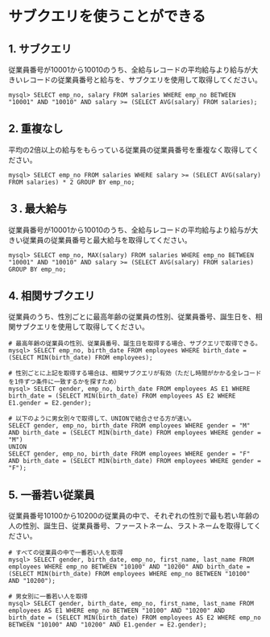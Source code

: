 # サブクエリを使うことができる

## 1. サブクエリ

従業員番号が10001から10010のうち、全給与レコードの平均給与より給与が大きいレコードの従業員番号と給与を、サブクエリを使用して取得してください。

```mysql
mysql> SELECT emp_no, salary FROM salaries WHERE emp_no BETWEEN "10001" AND "10010" AND salary >= (SELECT AVG(salary) FROM salaries);
```

## 2. 重複なし

平均の2倍以上の給与をもらっている従業員の従業員番号を重複なく取得してください。

```mysql
mysql> SELECT emp_no FROM salaries WHERE salary >= (SELECT AVG(salary) FROM salaries) * 2 GROUP BY emp_no;
```

## ３. 最大給与

従業員番号が10001から10010のうち、全給与レコードの平均給与より給与が大きい従業員の従業員番号と最大給与を取得してください。

```mysql
mysql> SELECT emp_no, MAX(salary) FROM salaries WHERE emp_no BETWEEN "10001" AND "10010" AND salary >= (SELECT AVG(salary) FROM salaries) GROUP BY emp_no;
```

## 4. 相関サブクエリ

従業員のうち、性別ごとに最高年齢の従業員の性別、従業員番号、誕生日を、相関サブクエリを使用して取得してください。

```mysql
# 最高年齢の従業員の性別、従業員番号、誕生日を取得する場合、サブクエリで取得できる。
mysql> SELECT emp_no, birth_date FROM employees WHERE birth_date = (SELECT MIN(birth_date) FROM employees);

# 性別ごとに上記を取得する場合は、相関サブクエリが有効（ただし時間がかかる全レコードを1件ずつ条件に一致するかを探すため）
mysql> SELECT gender, emp_no, birth_date FROM employees AS E1 WHERE birth_date = (SELECT MIN(birth_date) FROM employees AS E2 WHERE E1.gender = E2.gender);

# 以下のように男女別々で取得して、UNIONで結合させる方が速い。
SELECT gender, emp_no, birth_date FROM employees WHERE gender = "M" AND birth_date = (SELECT MIN(birth_date) FROM employees WHERE gender = "M")
UNION
SELECT gender, emp_no, birth_date FROM employees WHERE gender = "F" AND birth_date = (SELECT MIN(birth_date) FROM employees WHERE gender = "F");
```

## 5. 一番若い従業員

従業員番号10100から10200の従業員の中で、それぞれの性別で最も若い年齢の人の性別、誕生日、従業員番号、ファーストネーム、ラストネームを取得してください。

```mysql
# すべての従業員の中で一番若い人を取得
mysql> SELECT gender, birth_date, emp_no, first_name, last_name FROM employees WHERE emp_no BETWEEN "10100" AND "10200" AND birth_date = (SELECT MIN(birth_date) FROM employees WHERE emp_no BETWEEN "10100" AND "10200");

# 男女別に一番若い人を取得
mysql> SELECT gender, birth_date, emp_no, first_name, last_name FROM employees AS E1 WHERE emp_no BETWEEN "10100" AND "10200" AND birth_date = (SELECT MIN(birth_date) FROM employees AS E2 WHERE emp_no BETWEEN "10100" AND "10200" AND E1.gender = E2.gender);
```

